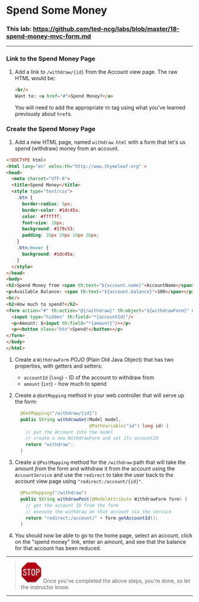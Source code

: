 # Spend Some Money

### This lab: https://github.com/ted-ncg/labs/blob/master/18-spend-money-mvc-form.md

----

### Link to the Spend Money Page
1. Add a link to `/withdraw/{id}` from the Account view page.
   The raw HTML would be:
   
   ```html
   <br/>
   Want to: <a href="#">Spend Money?</a>
   ```
   You will need to add the appropriate `th` tag using what you've learned previously about `href`s.

### Create the Spend Money Page

1. Add a new HTML page, named `withdraw.html` with a form that let's us spend (withdraw) money from an account.

  ```html
  <!DOCTYPE html>
  <html lang="en" xmlns:th="http://www.thymeleaf.org" >
  <head>
    <meta charset="UTF-8">
    <title>Spend Money</title>
    <style type="text/css">
      .btn {
        border-radius: 5px;
        border-color: #1dc45a;
        color: #ffffff;
        font-size: 18px;
        background: #179c53;
        padding: 10px 20px 10px 20px;
      }
      .btn:hover {
        background: #1dc45a;
      }
    </style>
  </head>
  <body>
  <h2>Spend Money from <span th:text="${account.name}">AccountName</span>:</h2>
  <p>Available Balance: <span th:text="${account.balance}">100</span></p>
  <hr/>
  <h2>How much to spend?</h2>
  <form action="#" th:action="@{/withdraw}" th:object="${withdrawForm}" method="post">
    <input type="hidden" th:field="*{accountId}"/>
    <p>Amount: $<input th:field="*{amount}"/></p>
    <p><button class="btn">Spend!</button></p>
  </form>
  </body>
  </html>
  ```

1. Create a `WithdrawForm` *POJO* (Plain Old Java Object) that has two properties, with getters and setters:
   * `accountId` (`long`) - ID of the account to withdraw from
   * `amount` (`int`) - how much to spend

1. Create a `@GetMapping` method in your web controller that will serve up the form:

   ```java
     @GetMapping("/withdraw/{id}")
     public String withdrawGet(Model model,
                               @PathVariable("id") long id) {
       // put the Account into the model
       // create a new WithdrawForm and set its accountId
       return "withdraw";
     }
   ```

1. Create a `@PostMapping` method for the `/withdraw` path that will take the amount *from* the form and withdraw it from the account using the `AccountService` and use the `redirect` to take the user back to the account view page using `"redirect:/account/{id}"`.

   ```java
     @PostMapping("/withdraw")
     public String withdrawPost(@ModelAttribute WithdrawForm form) {
       // get the account ID from the form
       // execute the withdraw on that account via the service
       return "redirect:/account/" + form.getAccountId();
     }
   ```

1. You should now be able to go to the home page, select an account, click on the "spend money" link, enter an amount, and see that the balance for that account has been reduced.

----

> <img src="stop-sign.jpg" width="56" /> Once you've completed the above steps, you're done, so let the instructor know.

----
